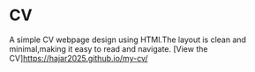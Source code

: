 # CV
A simple CV webpage design using HTMl.The layout is clean and minimal,making it easy to read and navigate.
[View the CV]https://hajar2025.github.io/my-cv/
